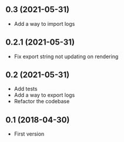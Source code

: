 ## 0.3 (2021-05-31)
- Add a way to import logs

## 0.2.1 (2021-05-31)
- Fix export string not updating on rendering

## 0.2 (2021-05-31)
- Add tests
- Add a way to export logs
- Refactor the codebase

## 0.1 (2018-04-30)
- First version